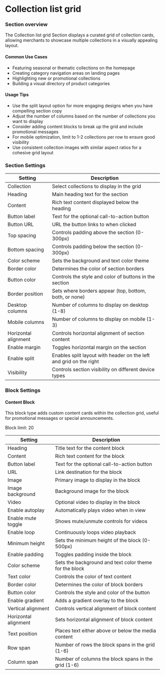 # Collection list grid

### Section overview

The Collection list grid Section displays a curated grid of collection cards, allowing merchants to showcase multiple collections in a visually appealing layout.

#### Common Use Cases

* Featuring seasonal or thematic collections on the homepage
* Creating category navigation areas on landing pages
* Highlighting new or promotional collections
* Building a visual directory of product categories

#### Usage Tips

* Use the split layout option for more engaging designs when you have compelling section copy
* Adjust the number of columns based on the number of collections you want to display
* Consider adding content blocks to break up the grid and include promotional messages
* For mobile optimization, limit to 1-2 collections per row to ensure good visibility
* Use consistent collection images with similar aspect ratios for a cohesive grid layout

### Section Settings

| Setting              | Description                                                        |
| -------------------- | ------------------------------------------------------------------ |
| Collection           | Select collections to display in the grid                          |
| Heading              | Main heading text for the section                                  |
| Content              | Rich text content displayed below the heading                      |
| Button label         | Text for the optional call-to-action button                        |
| Button URL           | URL the button links to when clicked                               |
| Top spacing          | Controls padding above the section (0-300px)                       |
| Bottom spacing       | Controls padding below the section (0-300px)                       |
| Color scheme         | Sets the background and text color theme                           |
| Border color         | Determines the color of section borders                            |
| Button color         | Controls the style and color of buttons in the section             |
| Border position      | Sets where borders appear (top, bottom, both, or none)             |
| Desktop columns      | Number of columns to display on desktop (1-8)                      |
| Mobile columns       | Number of columns to display on mobile (1-3)                       |
| Horizontal alignment | Controls horizontal alignment of section content                   |
| Enable margin        | Toggles horizontal margin on the section                           |
| Enable split         | Enables split layout with header on the left and grid on the right |
| Visibility           | Controls section visibility on different device types              |

### Block Settings

#### Content Block

This block type adds custom content cards within the collection grid, useful for promotional messages or special announcements.

Block limit: 20

| Setting              | Description                                            |
| -------------------- | ------------------------------------------------------ |
| Heading              | Title text for the content block                       |
| Content              | Rich text content for the block                        |
| Button label         | Text for the optional call-to-action button            |
| URL                  | Link destination for the block                         |
| Image                | Primary image to display in the block                  |
| Image background     | Background image for the block                         |
| Video                | Optional video to display in the block                 |
| Enable autoplay      | Automatically plays video when in view                 |
| Enable mute toggle   | Shows mute/unmute controls for videos                  |
| Enable loop          | Continuously loops video playback                      |
| Minimum height       | Sets the minimum height of the block (0-500px)         |
| Enable padding       | Toggles padding inside the block                       |
| Color scheme         | Sets the background and text color theme for the block |
| Text color           | Controls the color of text content                     |
| Border color         | Determines the color of block borders                  |
| Button color         | Controls the style and color of the button             |
| Enable gradient      | Adds a gradient overlay to the block                   |
| Vertical alignment   | Controls vertical alignment of block content           |
| Horizontal alignment | Sets horizontal alignment of block content             |
| Text position        | Places text either above or below the media content    |
| Row span             | Number of rows the block spans in the grid (1-6)       |
| Column span          | Number of columns the block spans in the grid (1-6)    |

